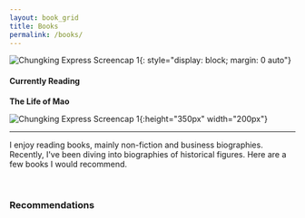 ```yaml
---
layout: book_grid
title: Books
permalink: /books/
---
```


 ![Chungking Express Screencap 1]({{site.baseurl}}/assets/bookcovers/booknewyorker.jpg){: style="display: block; margin: 0 auto"}



#### **Currently Reading** 

**The Life of Mao**

![Chungking Express Screencap 1]({{site.baseurl}}/assets/bookcovers/mao.jpg){:height="350px" width="200px"}

------



I enjoy reading books, mainly non-fiction and business biographies. Recently, I've been diving into biographies of historical figures. Here are a few books I would recommend.

<br>

### Recommendations

<br>
